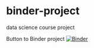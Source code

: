# binder-project
data science course project

Button to Binder project
[![Binder](https://mybinder.org/badge_logo.svg)](https://mybinder.org/v2/gh/Azhtian/binder-project/HEAD)
